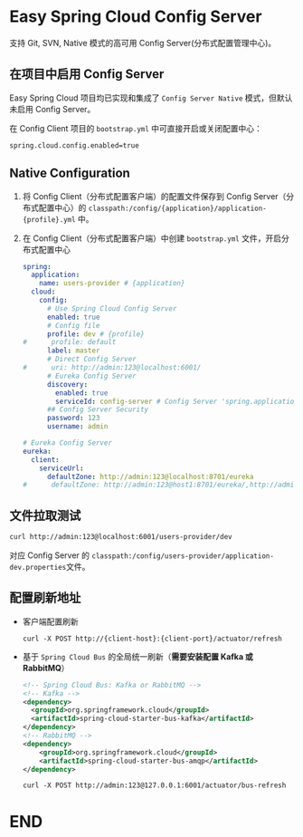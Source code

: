 # Easy Spring Cloud Config Server


支持 Git, SVN, Native 模式的高可用 Config Server(分布式配置管理中心)。


## 在项目中启用 Config Server


Easy Spring Cloud 项目均已实现和集成了 `Config Server Native` 模式，但默认未启用 Config Server。

在 Config Client 项目的 `bootstrap.yml` 中可直接开启或关闭配置中心：

```properties
spring.cloud.config.enabled=true
```

## Native Configuration

1. 将 Config Client（分布式配置客户端）的配置文件保存到 Config Server（分布式配置中心）的 `classpath:/config/{application}/application-{profile}.yml` 中。

2. 在 Config Client（分布式配置客户端）中创建 `bootstrap.yml` 文件，开启分布式配置中心

	```yml
	spring:
	  application:
	    name: users-provider # {application}
	  cloud:
	    config:
	      # Use Spring Cloud Config Server 
	      enabled: true 
	      # Config file
	      profile: dev # {profile}
	#      profile: default
	      label: master
	      # Direct Config Server
	#      uri: http://admin:123@localhost:6001/
	      # Eureka Config Server
	      discovery:
	        enabled: true
	        serviceId: config-server # Config Server 'spring.application.name'
	      ## Config Server Security
	      password: 123
	      username: admin
	
	# Eureka Config Server
	eureka:
	  client:
	    serviceUrl:
	      defaultZone: http://admin:123@localhost:8701/eureka
	#      defaultZone: http://admin:123@host1:8701/eureka/,http://admin:123@host2:8702/eureka/,http://admin:123@host3:8703/eureka/
	
	```

## 文件拉取测试

```BASH
curl http://admin:123@localhost:6001/users-provider/dev
```

对应 Config Server 的 `classpath:/config/users-provider/application-dev.properties`文件。 


## 配置刷新地址

- 客户端配置刷新

	```
	curl -X POST http://{client-host}:{client-port}/actuator/refresh
	```

- 基于 `Spring Cloud Bus` 的全局统一刷新（**需要安装配置 Kafka 或  RabbitMQ**）

	```XML
	<!-- Spring Cloud Bus: Kafka or RabbitMQ -->
	<!-- Kafka -->
	<dependency>
	  <groupId>org.springframework.cloud</groupId>
	  <artifactId>spring-cloud-starter-bus-kafka</artifactId>
	</dependency>
	<!-- RabbitMQ -->
	<dependency>
		<groupId>org.springframework.cloud</groupId>
		<artifactId>spring-cloud-starter-bus-amqp</artifactId>
	</dependency>
	```
	
	 ```
	 curl -X POST http://admin:123@127.0.0.1:6001/actuator/bus-refresh
	 ```

# END
